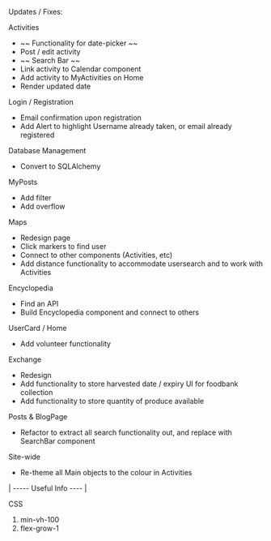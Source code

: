 Updates / Fixes:

Activities 

- ~~ Functionality for date-picker ~~
- Post / edit activity 
- ~~ Search Bar ~~
- Link activity to Calendar component
- Add activity to MyActivities on Home
- Render updated date

Login / Registration

- Email confirmation upon registration 
- Add Alert to highlight Username already taken, or email already registered

Database Management

- Convert to SQLAlchemy 

MyPosts 

- Add filter 
- Add overflow

Maps 

- Redesign page 
- Click markers to find user 
- Connect to other components (Activities, etc)
- Add distance functionality to accommodate usersearch and to work with
     Activities 

Encyclopedia

- Find an API 
- Build Encyclopedia component and connect to others

UserCard / Home 

- Add volunteer functionality 

Exchange 

- Redesign
- Add functionality to store harvested date / expiry UI for foodbank collection 
- Add functionality to store quantity of produce available

Posts & BlogPage

- Refactor to extract all search functionality out, and replace with SearchBar
     component

Site-wide

- Re-theme all Main objects to the colour in Activities



| ----- Useful Info ---- |

CSS 

1. min-vh-100
2. flex-grow-1

